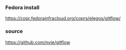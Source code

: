 ### Fedora install

https://copr.fedorainfracloud.org/coprs/elegos/gitflow/


### source 

https://github.com/nvie/gitflow